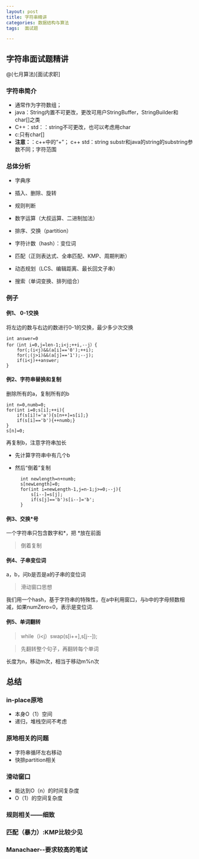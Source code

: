 ```yaml
---
layout: post
title: 字符串精讲
categories: 数据结构与算法 
tags:  面试题

---
```

## 字符串面试题精讲 ##

@(七月算法)[面试求职]

### 字符串简介 ###
- 通常作为字符数组；
- java：String内置不可更改，更改可用户StringBuffer，StringBuilder和char[]之类
- C++：std：：string不可更改，也可以考虑用char[](char*)
- c:只有char[]
- **注意：**：c++中的“+”；
 c++ std：string substr和java的string的substring参数不同；字符范围
### 总体分析 ###
- 字典序

- 插入、删除、旋转

- 规则判断

- 数字运算（大叔运算、二进制加法）

- 排序、交换（partition）

- 字符计数（hash）：变位词

- 匹配（正则表达式、全串匹配、KMP、周期判断）

- 动态规划（LCS、编辑距离、最长回文子串）

- 搜索（单词变换、排列组合）
### 例子 ###
#### 例1、 0-1交换 ####

将左边的数与右边的数进行0-1的交换，最少多少次交换

    int answer=0
    for（int i=0,j=len-1;i<j;++i,--j）{
    	for(;(i<j)&&(a[i]=='0');++i);
    	for(;(j>i)&&(a[j]=='1');--j);
    	if(i<j)++answer;
    }

#### 例2、字符串替换和复制 ####
删除所有的a，复制所有的b

    int n=0,numb=0;
	for(int i=0;s[i];++i){
		if(s[i]!='a'){s[n++]=s[i];}
		if(s[i]=='b'){++numb;}
	}
	s[n]=0;
再复制b，注意字符串加长

- 先计算字符串中有几个b

- 然后“倒着”复制

    	int newlength=n+numb;
		s[newLength]=0;
		for(int i=newLength-1,j=n-1;j>=0;--j){
			s[i--]=s[j];
			if(s[j]=='b')s[i--]='b';
		}

#### 例3、交换*号 ####
一个字符串只包含数字和*，把 *放在前面
	

> 倒着复制

#### 例4、子串变位词 ####
a，b，问b是否是a的子串的变位词
> 滑动窗口思想

我们用一个hash，基于字符串的特殊性，在a中利用窗口，与b中的字母频数相减，如果numZero=0，表示是变位词.

#### 例5、单词翻转 ####
> while（i<j）swap(s[i++],s[j--]);

> 先翻转整个句子，再翻转每个单词

长度为n，移动m次，相当于移动m%n次

## 总结 ##
### in-place原地 ###
- 本身O（1）空间
- 递归，堆栈空间不考虑

### 原地相关的问题 ###
- 字符串循环左右移动
- 快排partition相关

### 滑动窗口 ###
- 能达到O（n）的时间复杂度
- O（1）的空间复杂度

### 规则相关——细致 ###

### 匹配（暴力）:KMP比较少见 ###

### Manachaer--要求较高的笔试 ###




